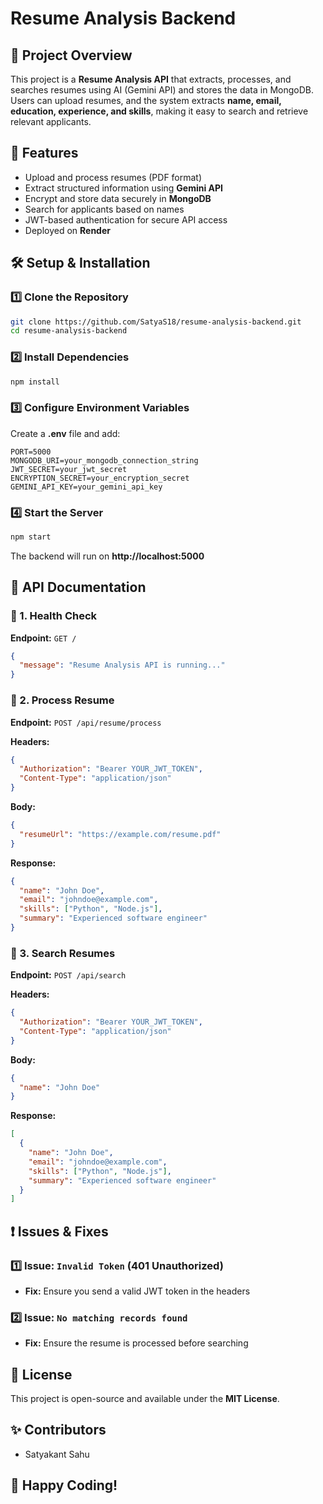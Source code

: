 # Resume Analysis Backend

## 📌 Project Overview
This project is a **Resume Analysis API** that extracts, processes, and searches resumes using AI (Gemini API) and stores the data in MongoDB. Users can upload resumes, and the system extracts **name, email, education, experience, and skills**, making it easy to search and retrieve relevant applicants.

## 🚀 Features
* Upload and process resumes (PDF format)
* Extract structured information using **Gemini API**
* Encrypt and store data securely in **MongoDB**
* Search for applicants based on names
* JWT-based authentication for secure API access
* Deployed on **Render**


## 🛠️ Setup & Installation

### 1️⃣ Clone the Repository
```bash
git clone https://github.com/SatyaS18/resume-analysis-backend.git
cd resume-analysis-backend
```

### 2️⃣ Install Dependencies
```bash
npm install
```

### 3️⃣ Configure Environment Variables
Create a **.env** file and add:
```env
PORT=5000
MONGODB_URI=your_mongodb_connection_string
JWT_SECRET=your_jwt_secret
ENCRYPTION_SECRET=your_encryption_secret
GEMINI_API_KEY=your_gemini_api_key
```

### 4️⃣ Start the Server
```bash
npm start
```
The backend will run on **http://localhost:5000**

## 📌 API Documentation

### 🔹 1. Health Check
**Endpoint:** `GET /`
```json
{
  "message": "Resume Analysis API is running..."
}
```

### 🔹 2. Process Resume
**Endpoint:** `POST /api/resume/process`

**Headers:**
```json
{
  "Authorization": "Bearer YOUR_JWT_TOKEN",
  "Content-Type": "application/json"
}
```

**Body:**
```json
{
  "resumeUrl": "https://example.com/resume.pdf"
}
```

**Response:**
```json
{
  "name": "John Doe",
  "email": "johndoe@example.com",
  "skills": ["Python", "Node.js"],
  "summary": "Experienced software engineer"
}
```

### 🔹 3. Search Resumes
**Endpoint:** `POST /api/search`

**Headers:**
```json
{
  "Authorization": "Bearer YOUR_JWT_TOKEN",
  "Content-Type": "application/json"
}
```

**Body:**
```json
{
  "name": "John Doe"
}
```

**Response:**
```json
[
  {
    "name": "John Doe",
    "email": "johndoe@example.com",
    "skills": ["Python", "Node.js"],
    "summary": "Experienced software engineer"
  }
]
```

## ❗ Issues & Fixes

### 1️⃣ Issue: `Invalid Token` (401 Unauthorized)
* **Fix:** Ensure you send a valid JWT token in the headers

### 2️⃣ Issue: `No matching records found`
* **Fix:** Ensure the resume is processed before searching

## 📜 License
This project is open-source and available under the **MIT License**.

## ✨ Contributors
* Satyakant Sahu

## 🚀 Happy Coding!
